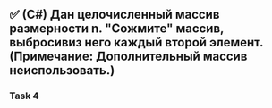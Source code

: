 ## :white_check_mark: (C#) Дан целочисленный массив размерности n. "Сожмите" массив, выбросивиз него каждый второй элемент. (Примечание: Дополнительный массив неиспользовать.)

### Task 4

